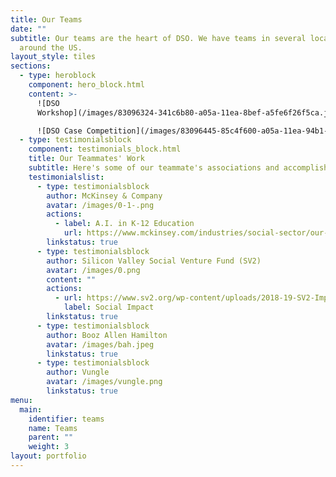 ```yaml
---
title: Our Teams
date: ""
subtitle: Our teams are the heart of DSO. We have teams in several locations
  around the US.
layout_style: tiles
sections:
  - type: heroblock
    component: hero_block.html
    content: >-
      ![DSO
      Workshop](/images/83096324-341c6b80-a05a-11ea-8bef-a5fe6f26f5ca.jpg) 

      ![DSO Case Competition](/images/83096445-85c4f600-a05a-11ea-94b1-fb5ab054e2d1.jpg)
  - type: testimonialsblock
    component: testimonials_block.html
    title: Our Teammates' Work
    subtitle: Here's some of our teammate's associations and accomplishments
    testimonialslist:
      - type: testimonialsblock
        author: McKinsey & Company
        avatar: /images/0-1-.png
        actions:
          - label: A.I. in K-12 Education
            url: https://www.mckinsey.com/industries/social-sector/our-insights/how-artificial-intelligence-will-impact-k-12-teachers
        linkstatus: true
      - type: testimonialsblock
        author: Silicon Valley Social Venture Fund (SV2)
        avatar: /images/0.png
        content: ""
        actions:
          - url: https://www.sv2.org/wp-content/uploads/2018-19-SV2-Impact-Report.pdf
            label: Social Impact
        linkstatus: true
      - type: testimonialsblock
        author: Booz Allen Hamilton
        avatar: /images/bah.jpeg
        linkstatus: true
      - type: testimonialsblock
        author: Vungle
        avatar: /images/vungle.png
        linkstatus: true
menu:
  main:
    identifier: teams
    name: Teams
    parent: ""
    weight: 3
layout: portfolio
---
```

